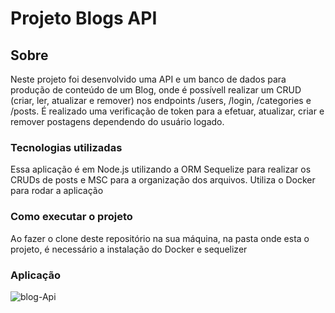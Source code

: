 <h1>Projeto Blogs API</h1>

<h2>Sobre</h2>

<p>Neste projeto foi desenvolvido uma API e um banco de dados para produção de conteúdo de um Blog, onde é possívell realizar um CRUD (criar, ler, atualizar e remover) nos endpoints /users, /login, /categories e /posts. É realizado uma verificação de token para a efetuar, atualizar, criar e remover postagens dependendo do usuário logado.</p>

<h3>Tecnologias utilizadas</h3>

<p>Essa aplicação é em Node.js utilizando a ORM Sequelize para realizar os CRUDs de posts e MSC para a organização dos arquivos. Utiliza o Docker para rodar a aplicação</p>

<h3>Como executar o projeto</h3>

<p>Ao fazer o clone deste repositório na sua máquina, na pasta onde esta o projeto, é necessário a instalação do Docker e sequelizer</p>

<h3>Aplicação</h3>

![blog-Api](https://user-images.githubusercontent.com/91297277/181383429-9acef562-d5e0-42b9-b344-7e6f223fb6c9.gif)
